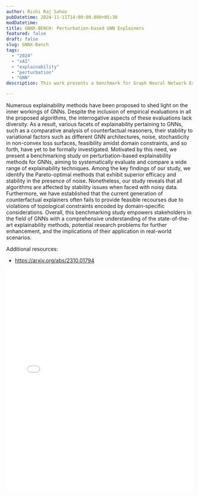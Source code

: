 ```yaml
---
author: Rishi Raj Sahoo
pubDatetime: 2024-11-11T14:00:00.000+05:30 
modDatetime: 
title: GNNX-BENCH: Perturbation-based GNN Explainers
featured: false
draft: false
slug: GNNX-Bench
tags:
  - "2024" 
  - "xAI"
  - "explainability"
  - "perturbation"
  - "GNN"
description: This work presents a benchmark for Graph Neural Network Explainability with perturbation. This involves some metrics like Sufficiency, Necessity, Stability, and Reproducibility to observe which method performs better. Finally, the work provides recommendations for choosing methods for particular graph tasks.

---
```

Numerous explainability methods have been proposed to shed light on the inner workings of GNNs. Despite the inclusion of empirical evaluations in all the proposed algorithms, the interrogative aspects of these evaluations lack diversity. As a result, various facets of explainability pertaining to GNNs, such as a comparative analysis of counterfactual reasoners, their stability to variational factors such as different GNN architectures, noise, stochasticity in non-convex loss surfaces, feasibility amidst domain constraints, and so forth, have yet to be formally investigated. Motivated by this need, we present a benchmarking study on perturbation-based explainability methods for GNNs, aiming to systematically evaluate and compare a wide range of explainability techniques. Among the key findings of our study, we identify the Pareto-optimal methods that exhibit superior efficacy and stability in the presence of noise. Nonetheless, our study reveals that all algorithms are affected by stability issues when faced with noisy data. Furthermore, we have established that the current generation of counterfactual explainers often fails to provide feasible recourses due to violations of topological constraints encoded by domain-specific considerations. Overall, this benchmarking study empowers stakeholders in the field of GNNs with a comprehensive understanding of the state-of-the-art explainability methods, potential research problems for further enhancement, and the implications of their application in real-world scenarios.

Additional resources:
* https://arxiv.org/abs/2310.01794

<embed src="/labtalks/assets/slides/2024-11-11--Rishi--GNNX-Bench.pdf" type="application/pdf" width="100%" height="600px">
